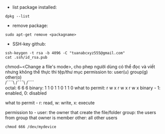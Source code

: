 - list package installed: 
```
dpkg --list
```
- remove package:
```
sudo apt-get remove <packagname>
```
- SSH-key github:
```
ssh-keygen -t rsa -b 4096 -C "tuanabcxyz555@gmail.com"
cat .ssh/id_rsa.pub
```
chmod~<Change a file's mode>, cho phep người dùng có thể đọc và viết nhưng không thể thực thi tệp/thư mục
permission to:  user(u)   group(g)   other(o)     
                /¯¯¯\      /¯¯¯\      /¯¯¯\
octal:            6          6          6
binary:         1 1 0      1 1 0      1 1 0
what to permit: r w x      r w x      r w x
binary         - 1: enabled, 0: disabled

what to permit - r: read, w: write, x: execute

permission to  - user: the owner that create the file/folder
                 group: the users from group that owner is member
                 other: all other users
```
chmod 666 /dev/mydevice
```
